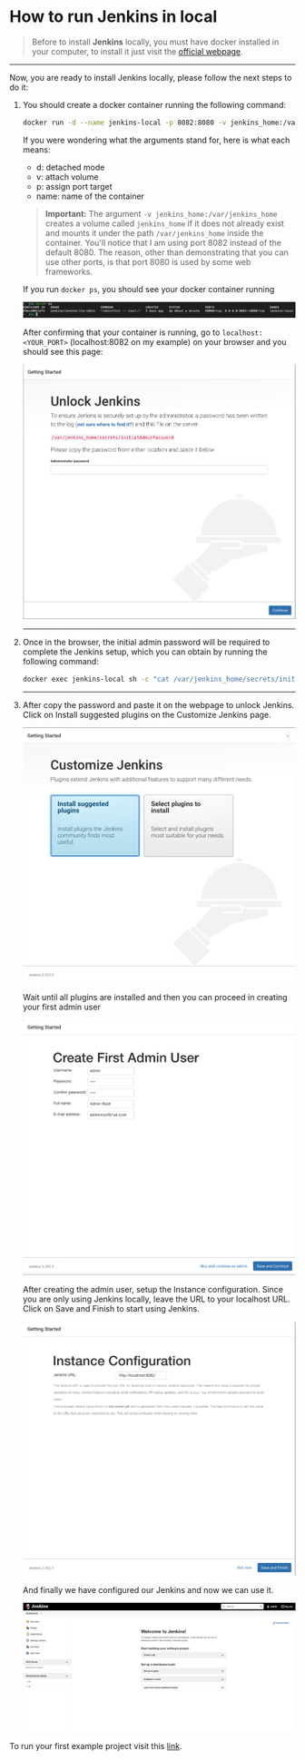 # How to run Jenkins in local

> Before to install **Jenkins** locally, you must have docker installed in your computer, to install it just visit the [official webpage](https://docs.docker.com/desktop/).

---

Now, you are ready to install Jenkins locally, please follow the next steps to do it:

1. You should create a docker container running the following command:

    ```sh
    docker run -d --name jenkins-local -p 8082:8080 -v jenkins_home:/var/jenkins_home jenkins/jenkins:lts
    ```

    If you were wondering what the arguments stand for, here is what each means:

    - d: detached mode
    - v: attach volume
    - p: assign port target
    - name: name of the container

    > **Important:** The argument `-v jenkins_home:/var/jenkins_home` creates a volume called `jenkins_home` if it does not already exist and mounts it under the path `/var/jenkins_home` inside the container. You'll notice that I am using port 8082 instead of the default 8080. The reason, other than demonstrating that you can use other ports, is that port 8080 is used by some web frameworks.

    If you run `docker ps`, you should see your docker container running

    ![docker_ps](/images/00_docker_ps.png)

    After confirming that your container is running, go to `localhost:<YOUR_PORT>` (localhost:8082 on my example) on your browser and you should see this page:

    ![unlock_jenkins](/images/01_unlock_jenkins.png)

    ---

2. Once in the browser, the initial admin password will be required to complete the Jenkins setup, which you can obtain by running the following command:

    ```sh
    docker exec jenkins-local sh -c "cat /var/jenkins_home/secrets/initialAdminPassword"
    ```

    ---

3. After copy the password and paste it on the webpage to unlock Jenkins. Click on Install suggested plugins on the Customize Jenkins page.

    ![getting_started](/images/02_getting_started.png)

    Wait until all plugins are installed and then you can proceed in creating your first admin user
  
    ![create_admin_user](/images/03_create_admin_user.png)

    After creating the admin user, setup the Instance configuration. Since you are only using Jenkins locally, leave the URL to your localhost URL. Click on Save and Finish to start using Jenkins.

    ![instance_configuration](/images/04_instance_configuration.png)

    And finally we have configured our Jenkins and now we can use it.

    ![welcome_jenkins](/images/05_welcome_jenkins.png)

To run your first example project visit this [link](./jenkinsExampleProject.md).
